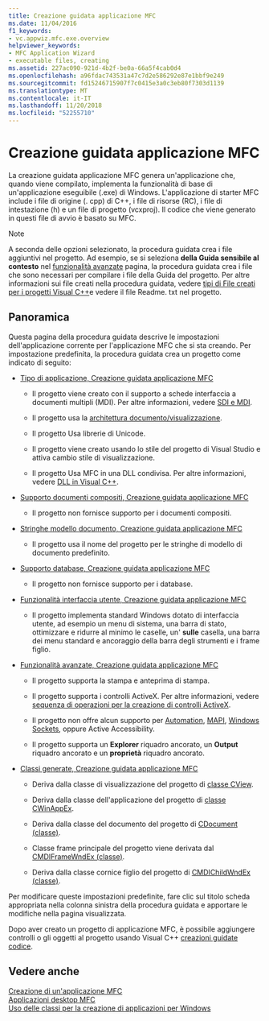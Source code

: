 ```yaml
---
title: Creazione guidata applicazione MFC
ms.date: 11/04/2016
f1_keywords:
- vc.appwiz.mfc.exe.overview
helpviewer_keywords:
- MFC Application Wizard
- executable files, creating
ms.assetid: 227ac090-921d-4b2f-be0a-66a5f4cab0d4
ms.openlocfilehash: a96fdac743531a47c7d2e586292e87e1bbf9e249
ms.sourcegitcommit: fd15246715907f7c0415e3a0c3eb80f7303d1139
ms.translationtype: MT
ms.contentlocale: it-IT
ms.lasthandoff: 11/20/2018
ms.locfileid: "52255710"
---
```

# <a name="mfc-application-wizard"></a>Creazione guidata applicazione MFC

La creazione guidata applicazione MFC genera un'applicazione che, quando viene compilato, implementa la funzionalità di base di un'applicazione eseguibile (.exe) di Windows. L'applicazione di starter MFC include i file di origine (. cpp) di C++, i file di risorse (RC), i file di intestazione (h) e un file di progetto (vcxproj). Il codice che viene generato in questi file di avvio è basato su MFC.

> [!NOTE]
>  A seconda delle opzioni selezionato, la procedura guidata crea i file aggiuntivi nel progetto. Ad esempio, se si seleziona **della Guida sensibile al contesto** nel [funzionalità avanzate](../../mfc/reference/advanced-features-mfc-application-wizard.md) pagina, la procedura guidata crea i file che sono necessari per compilare i file della Guida del progetto. Per altre informazioni sui file creati nella procedura guidata, vedere [tipi di File creati per i progetti Visual C++](../../ide/file-types-created-for-visual-cpp-projects.md)e vedere il file Readme. txt nel progetto.

## <a name="overview"></a>Panoramica

Questa pagina della procedura guidata descrive le impostazioni dell'applicazione corrente per l'applicazione MFC che si sta creando. Per impostazione predefinita, la procedura guidata crea un progetto come indicato di seguito:

- [Tipo di applicazione, Creazione guidata applicazione MFC](../../mfc/reference/application-type-mfc-application-wizard.md)

   - Il progetto viene creato con il supporto a schede interfaccia a documenti multipli (MDI). Per altre informazioni, vedere [SDI e MDI](../../mfc/sdi-and-mdi.md).

   - Il progetto usa la [architettura documento/visualizzazione](../../mfc/document-view-architecture.md).

   - Il progetto Usa librerie di Unicode.

   - Il progetto viene creato usando lo stile del progetto di Visual Studio e attiva cambio stile di visualizzazione.

   - Il progetto Usa MFC in una DLL condivisa. Per altre informazioni, vedere [DLL in Visual C++](../../build/dlls-in-visual-cpp.md).

- [Supporto documenti compositi, Creazione guidata applicazione MFC](../../mfc/reference/compound-document-support-mfc-application-wizard.md)

   - Il progetto non fornisce supporto per i documenti compositi.

- [Stringhe modello documento, Creazione guidata applicazione MFC](../../mfc/reference/document-template-strings-mfc-application-wizard.md)

   - Il progetto usa il nome del progetto per le stringhe di modello di documento predefinito.

- [Supporto database, Creazione guidata applicazione MFC](../../mfc/reference/database-support-mfc-application-wizard.md)

   - Il progetto non fornisce supporto per i database.

- [Funzionalità interfaccia utente, Creazione guidata applicazione MFC](../../mfc/reference/user-interface-features-mfc-application-wizard.md)

   - Il progetto implementa standard Windows dotato di interfaccia utente, ad esempio un menu di sistema, una barra di stato, ottimizzare e ridurre al minimo le caselle, un' **sulle** casella, una barra dei menu standard e ancoraggio della barra degli strumenti e i frame figlio.

- [Funzionalità avanzate, Creazione guidata applicazione MFC](../../mfc/reference/advanced-features-mfc-application-wizard.md)

   - Il progetto supporta la stampa e anteprima di stampa.

   - Il progetto supporta i controlli ActiveX. Per altre informazioni, vedere [sequenza di operazioni per la creazione di controlli ActiveX](../../mfc/sequence-of-operations-for-creating-activex-controls.md).

   - Il progetto non offre alcun supporto per [Automation](../../mfc/automation.md), [MAPI](../../mfc/mapi-support-in-mfc.md), [Windows Sockets](../../mfc/windows-sockets-in-mfc.md), oppure Active Accessibility.

   - Il progetto supporta un **Explorer** riquadro ancorato, un **Output** riquadro ancorato e un **proprietà** riquadro ancorato.

- [Classi generate, Creazione guidata applicazione MFC](../../mfc/reference/generated-classes-mfc-application-wizard.md)

   - Deriva dalla classe di visualizzazione del progetto di [classe CView](../../mfc/reference/cview-class.md).

   - Deriva dalla classe dell'applicazione del progetto di [classe CWinAppEx](../../mfc/reference/cwinappex-class.md).

   - Deriva dalla classe del documento del progetto di [CDocument (classe)](../../mfc/reference/cdocument-class.md).

   - Classe frame principale del progetto viene derivata dal [CMDIFrameWndEx (classe)](../../mfc/reference/cmdiframewndex-class.md).

   - Deriva dalla classe cornice figlio del progetto di [CMDIChildWndEx (classe)](../../mfc/reference/cmdichildwndex-class.md).

Per modificare queste impostazioni predefinite, fare clic sul titolo scheda appropriata nella colonna sinistra della procedura guidata e apportare le modifiche nella pagina visualizzata.

Dopo aver creato un progetto di applicazione MFC, è possibile aggiungere controlli o gli oggetti al progetto usando Visual C++ [creazioni guidate codice](../../ide/adding-functionality-with-code-wizards-cpp.md).

## <a name="see-also"></a>Vedere anche

[Creazione di un'applicazione MFC](../../mfc/reference/creating-an-mfc-application.md)<br/>
[Applicazioni desktop MFC](../../mfc/mfc-desktop-applications.md)<br/>
[Uso delle classi per la creazione di applicazioni per Windows](../../mfc/using-the-classes-to-write-applications-for-windows.md)
